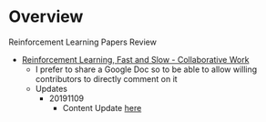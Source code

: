 
# Overview 

Reinforcement Learning Papers Review 

- [Reinforcement Learning, Fast and Slow - Collaborative Work](https://docs.google.com/document/d/18-EXd6uKowrT3wiTzR6ZUk6CbP6DRyokLYaRlXu97Q0/edit?usp=sharing)
  - I prefer to share a Google Doc so to be able to allow willing contributors to directly comment on it 
  - Updates 
    - 20191109 
      - Content Update [here](https://github.com/NicolaBernini/PapersAnalysis/issues/20#issuecomment-501279383)



